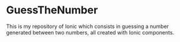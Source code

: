 # GuessTheNumber
This is my repository of Ionic which consists in guessing a number generated between two numbers, all created with Ionic components.
